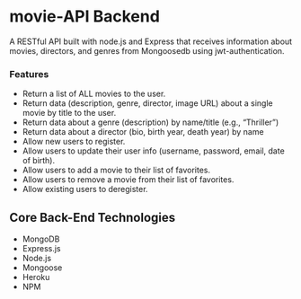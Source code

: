# movie-API Backend

A RESTful API built with node.js and Express that receives information about movies, directors, and genres from Mongoosedb using jwt-authentication.

### Features

* Return a list of ALL movies to the user.
* Return data (description, genre, director, image URL) about a single movie by title to the user.
* Return data about a genre (description) by name/title (e.g., “Thriller”)
* Return data about a director (bio, birth year, death year) by name
* Allow new users to register.
* Allow users to update their user info (username, password, email, date of birth).
* Allow users to add a movie to their list of favorites.
* Allow users to remove a movie from their list of favorites.
* Allow existing users to deregister.
  
##   Core Back-End Technologies

* MongoDB
* Express.js
* Node.js
* Mongoose
* Heroku
* NPM
  